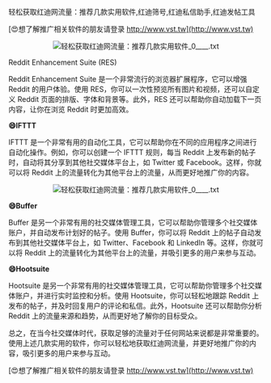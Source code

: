 轻松获取红迪网流量：推荐几款实用软件,红迪筛号,红迪私信助手,红迪发帖工具

[😍想了解推广相关软件的朋友请登录 http://www.vst.tw](http://www.vst.tw)

 <center><img src="https://vst.tw/MP4/tuiguang/png/8.png" alt="轻松获取红迪网流量：推荐几款实用软件_0____.txt"></center>

Reddit Enhancement Suite (RES)

Reddit Enhancement Suite 是一个非常流行的浏览器扩展程序，它可以增强 Reddit 的用户体验。使用 RES，你可以一次性预览所有图片和视频，还可以自定义 Reddit 页面的排版、字体和背景等。此外，RES 还可以帮助你自动加载下一页内容，让你在浏览 Reddit 时更加高效。

**😄IFTTT**

IFTTT 是一个非常有用的自动化工具，它可以帮助你在不同的应用程序之间进行自动化操作。例如，你可以创建一个 IFTTT 规则，每当 Reddit 上发布新的帖子时，自动将其分享到其他社交媒体平台上，如 Twitter 或 Facebook。这样，你就可以将 Reddit 上的流量转化为其他平台上的流量，从而更好地推广你的内容。

 <center><img src="https://vst.tw/MP4/tuiguang/png/2.png" alt="轻松获取红迪网流量：推荐几款实用软件_0____.txt"></center>

**😄Buffer**

Buffer 是另一个非常有用的社交媒体管理工具，它可以帮助你管理多个社交媒体账户，并自动发布计划好的帖子。使用 Buffer，你可以将 Reddit 上的帖子自动发布到其他社交媒体平台上，如 Twitter、Facebook 和 LinkedIn 等。这样，你就可以将 Reddit 上的流量转化为其他平台上的流量，并吸引更多的用户来参与互动。

**😄Hootsuite**

Hootsuite 是另一个非常有用的社交媒体管理工具，它可以帮助你管理多个社交媒体账户，并进行实时监控和分析。使用 Hootsuite，你可以轻松地跟踪 Reddit 上发布的帖子，并及时回复用户的评论和私信。此外，Hootsuite 还可以帮助你分析 Reddit 上的流量来源和趋势，从而更好地了解你的目标受众。

总之，在当今社交媒体时代，获取足够的流量对于任何网站来说都是非常重要的。使用上述几款实用的软件，你可以轻松地获取红迪网流量，并更好地推广你的内容，吸引更多的用户来参与互动。

[😍想了解推广相关软件的朋友请登录 http://www.vst.tw](http://www.vst.tw)




